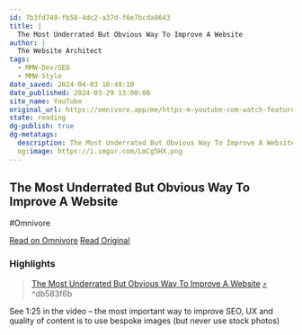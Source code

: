 ```yaml
---
id: 7b3fd749-fb58-4dc2-a37d-f6e7bcda8643
title: |
  The Most Underrated But Obvious Way To Improve A Website
author: |
  The Website Architect
tags:
  - MMW-Dev/SEO
  - MMW-Style
date_saved: 2024-04-03 16:49:10
date_published: 2024-03-29 13:00:00
site_name: YouTube
original_url: https://omnivore.app/me/https-m-youtube-com-watch-feature-youtu-be-si-x-qct-zl-bj-9-h-rg-18ea2133050
state: reading
dg-publish: true
dg-metatags:
  description: The Most Underrated But Obvious Way To Improve A Website
  og:image: https://i.imgur.com/LmCg5HX.png
---
```


## The Most Underrated But Obvious Way To Improve A Website
#Omnivore

[Read on Omnivore](https://omnivore.app/me/https-m-youtube-com-watch-feature-youtu-be-si-x-qct-zl-bj-9-h-rg-18ea2133050)
[Read Original](https://m.youtube.com/watch?feature=youtu.be&si=XQctZlBj9hRgBhyD&v=HYQLfOOZlgw)

### Highlights

> [The Most Underrated But Obvious Way To Improve A Website](https://m.youtube.com/watch?feature=youtu.be&si=XQctZlBj9hRgBhyD&v=HYQLfOOZlgw) [⤴️](https://omnivore.app/me/https-m-youtube-com-watch-feature-youtu-be-si-x-qct-zl-bj-9-h-rg-18ea2133050#db583f6b-5b12-4fe0-adf9-f6985c93d842)  ^db583f6b

See 1:25 in the video – the most important way to improve SEO, UX and quality of content is to use bespoke images (but never use stock photos)

